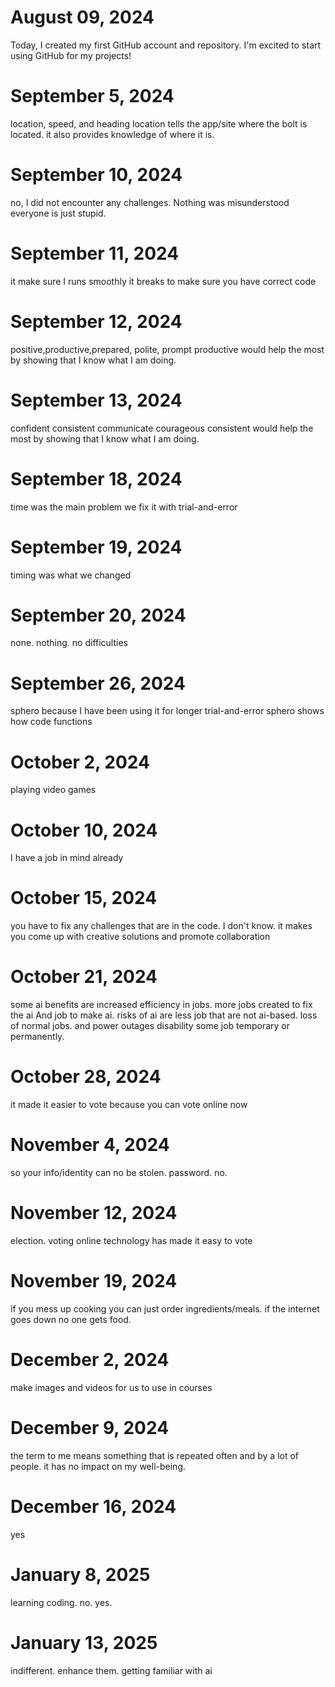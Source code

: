 # August 09, 2024

Today, I created my first GitHub account and repository. I'm excited to start using GitHub for my projects!
# September 5, 2024

location, speed, and heading
location tells the app/site where the  bolt is located. it also provides knowledge of where it is.

# September 10, 2024

no, I did not encounter any challenges. Nothing was misunderstood everyone is just stupid.

# September 11, 2024

it make sure I runs smoothly 
it breaks 
to make sure you have correct code

# September 12, 2024
positive,productive,prepared, polite, prompt
productive would help the most by showing that I know what I am doing.

# September 13, 2024

confident
consistent
communicate
courageous
consistent would help the most by showing that I know what I am doing.

# September 18, 2024
time was the main problem we fix it with trial-and-error

# September 19, 2024
timing was what we changed

# September 20, 2024
none. nothing. no difficulties

# September 26, 2024
sphero because I have been using it for longer
trial-and-error
sphero
shows how code functions

# October 2, 2024
playing video games

# October 10, 2024
I have a job in mind already

# October 15, 2024
you have to fix any challenges that are in the code. I don't know. it makes you come up with creative solutions and promote collaboration 
# October 21, 2024
some ai benefits are increased efficiency in jobs. more jobs created to fix the ai And job to make ai.
risks of ai are less job that are not ai-based. loss of normal jobs. and power outages disability some job temporary or permanently.
# October 28, 2024
it made it easier to vote because you can vote online now
# November 4, 2024
so your info/identity can no be stolen. password. no. 
# November 12, 2024
election. voting online
technology has made it easy to vote
# November 19, 2024
if you mess up cooking you can just order ingredients/meals. if the internet goes down no one gets food.
# December 2, 2024
make images and videos for us to use in courses
# December 9, 2024
the term to me means something that is repeated often and by a lot of people. it has no impact on my well-being. 
# December 16, 2024
yes
# January 8, 2025
learning coding. no. yes.
# January 13, 2025
indifferent. enhance them. getting familiar with ai
